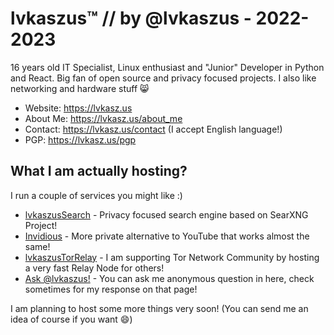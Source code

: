 # lvkaszus™ // by @lvkaszus - 2022-2023

16 years old IT Specialist, Linux enthusiast and "Junior" Developer in Python and React. Big fan of open source and privacy focused projects. I also like networking and hardware stuff 😸

- Website: https://lvkasz.us
- About Me: https://lvkasz.us/about_me
- Contact: https://lvkasz.us/contact (I accept English language!)
- PGP: https://lvkasz.us/pgp


## What I am actually hosting?

I run a couple of services you might like :)

- <a href="https://search.lvkaszus.pl">lvkaszusSearch</a> - Privacy focused search engine based on SearXNG Project!
- <a href="https://anontube.lvkasz.us">Invidious</a> - More private alternative to YouTube that works almost the same!
- <a href="https://metrics.torproject.org/rs.html#details/EB1308DD2EAC475ECA4AD2468050C1CF1D4CAC5F">lvkaszusTorRelay</a> - I am supporting Tor Network Community by hosting a very fast Relay Node for others!
- <a href="https://ask.lvkasz.us">Ask @lvkaszus!</a> - You can ask me anonymous question in here, check sometimes for my response on that page!

I am planning to host some more things very soon! (You can send me an idea of course if you want 😄)
